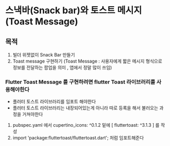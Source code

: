 [comment]: <> (코딩세프 플러터 강의 순한맛 시즌1 20강 스낵바 만들기와 토스트 메세지)

# 스낵바(Snack bar)와 토스트 메시지(Toast Message)

## 목적
1. 빌더 위젯없이 Snack Bar 만들기
2. Toast message 구현하기 (Toast Message : 사용자에게 짧은 메시지 형식으로 정보를 전달하는 팝업을 의미 , 앱에서 정말 많이 쓰임)

### Flutter Toast Message 를 구현하려면 flutter Toast 라이브러리를 사용해야한다
- 플러터 토스트 라이브러리를 임포트 해야한다
- 플러터 토스트 라이브러리는 내장되어있는게 아니라 따로 등록을 해서 불러오는 과정을 거쳐야한다

1. pubspec.yaml 에서 cupertino_icons: ^0.1.2 밑에  [ fluttertoast: ^3.1.3 ] 를 작성
2. import 'package:fluttertoast/fluttertoast.dart'; 처럼 임포트해준다

